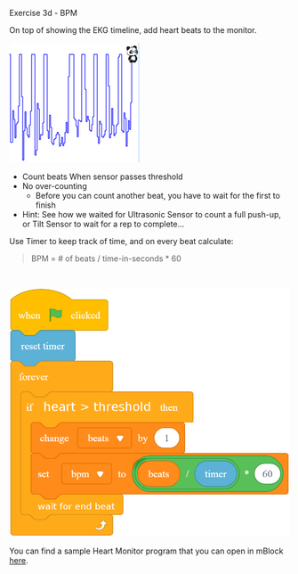 Exercise 3d - BPM

On top of showing the EKG timeline, add heart beats to the monitor.

![](images/ekg.jpg)

- Count beats When sensor passes threshold
- No over-counting 
    - Before you can count another beat, you have to wait for the first to finish
- Hint: See how we waited for Ultrasonic Sensor to count a full push-up, or Tilt Sensor to wait for a rep to complete...

Use Timer to keep track of time, and on every beat calculate:

> BPM = # of beats / time-in-seconds * 60

<br>

![](images/bpmcode.jpg)

You can find a sample Heart Monitor program that you can open in mBlock [here](download/heartMonitor.mblock).